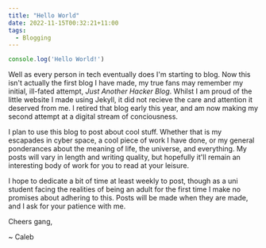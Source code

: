 ```yaml
---
title: "Hello World"
date: 2022-11-15T00:32:21+11:00
tags:
  - Blogging
---
```


```javascript
console.log('Hello World!')
```

Well as every person in tech eventually does I'm starting to blog. Now this isn't actually the first blog I have made, my true fans may remember my initial, ill-fated attempt, *Just Another Hacker Blog*. Whilst I am proud of the little website I made using Jekyll, it did not recieve the care and attention it deserved from me. I retired that blog early this year, and am now making my second attempt at a digital stream of conciousness.

I plan to use this blog to post about cool stuff. Whether that is my escapades in cyber space, a cool piece of work I have done, or my general ponderances about the meaning of life, the universe, and everything. My posts will vary in length and writing quality, but hopefully it'll remain an interesting body of work for you to read at your leisure.

I hope to dedicate a bit of time at least weekly to post, though as a uni student facing the realities of being an adult for the first time I make no promises about adhering to this. Posts will be made when they are made, and I ask for your patience with me.

Cheers gang,

~ Caleb
